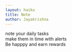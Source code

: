 ```yaml
---
layout: haiku
title: Note
author: Jayakrishna
---
```



note your daily tasks<br>
make them in time with alerts<br>
Be happpy and earn rewards<br>
